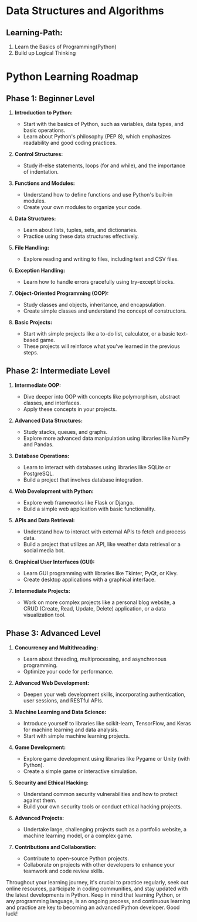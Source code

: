 # Data Structures and Algorithms

## Learning-Path:

1. Learn the Basics of Programming(Python)
2. Build up Logical Thinking

# Python Learning Roadmap

## Phase 1: Beginner Level

1. **Introduction to Python:**
   - Start with the basics of Python, such as variables, data types, and basic operations.
   - Learn about Python's philosophy (PEP 8), which emphasizes readability and good coding practices.

2. **Control Structures:**
   - Study if-else statements, loops (for and while), and the importance of indentation.

3. **Functions and Modules:**
   - Understand how to define functions and use Python's built-in modules.
   - Create your own modules to organize your code.

4. **Data Structures:**
   - Learn about lists, tuples, sets, and dictionaries.
   - Practice using these data structures effectively.

5. **File Handling:**
   - Explore reading and writing to files, including text and CSV files.

6. **Exception Handling:**
   - Learn how to handle errors gracefully using try-except blocks.

7. **Object-Oriented Programming (OOP):**
   - Study classes and objects, inheritance, and encapsulation.
   - Create simple classes and understand the concept of constructors.

8. **Basic Projects:**
   - Start with simple projects like a to-do list, calculator, or a basic text-based game.
   - These projects will reinforce what you've learned in the previous steps.

## Phase 2: Intermediate Level

1. **Intermediate OOP:**
   - Dive deeper into OOP with concepts like polymorphism, abstract classes, and interfaces.
   - Apply these concepts in your projects.

2. **Advanced Data Structures:**
   - Study stacks, queues, and graphs.
   - Explore more advanced data manipulation using libraries like NumPy and Pandas.

3. **Database Operations:**
   - Learn to interact with databases using libraries like SQLite or PostgreSQL.
   - Build a project that involves database integration.

4. **Web Development with Python:**
   - Explore web frameworks like Flask or Django.
   - Build a simple web application with basic functionality.

5. **APIs and Data Retrieval:**
   - Understand how to interact with external APIs to fetch and process data.
   - Build a project that utilizes an API, like weather data retrieval or a social media bot.

6. **Graphical User Interfaces (GUI):**
   - Learn GUI programming with libraries like Tkinter, PyQt, or Kivy.
   - Create desktop applications with a graphical interface.

7. **Intermediate Projects:**
   - Work on more complex projects like a personal blog website, a CRUD (Create, Read, Update, Delete) application, or a data visualization tool.

## Phase 3: Advanced Level

1. **Concurrency and Multithreading:**
   - Learn about threading, multiprocessing, and asynchronous programming.
   - Optimize your code for performance.

2. **Advanced Web Development:**
   - Deepen your web development skills, incorporating authentication, user sessions, and RESTful APIs.

3. **Machine Learning and Data Science:**
   - Introduce yourself to libraries like scikit-learn, TensorFlow, and Keras for machine learning and data analysis.
   - Start with simple machine learning projects.

4. **Game Development:**
   - Explore game development using libraries like Pygame or Unity (with Python).
   - Create a simple game or interactive simulation.

5. **Security and Ethical Hacking:**
   - Understand common security vulnerabilities and how to protect against them.
   - Build your own security tools or conduct ethical hacking projects.

6. **Advanced Projects:**
   - Undertake large, challenging projects such as a portfolio website, a machine learning model, or a complex game.

7. **Contributions and Collaboration:**
   - Contribute to open-source Python projects.
   - Collaborate on projects with other developers to enhance your teamwork and code review skills.

Throughout your learning journey, it's crucial to practice regularly, seek out online resources, participate in coding communities, and stay updated with the latest developments in Python. Keep in mind that learning Python, or any programming language, is an ongoing process, and continuous learning and practice are key to becoming an advanced Python developer. Good luck!

